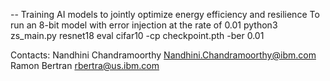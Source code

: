 -- Training AI models to jointly optimize energy efficiency and resilience
To run an 8-bit model with error injection at the rate of 0.01
python3 zs_main.py resnet18 eval cifar10 -cp checkpoint.pth -ber 0.01

Contacts:
Nandhini Chandramoorthy <Nandhini.Chandramoorthy@ibm.com> 
Ramon Bertran <rbertra@us.ibm.com>

